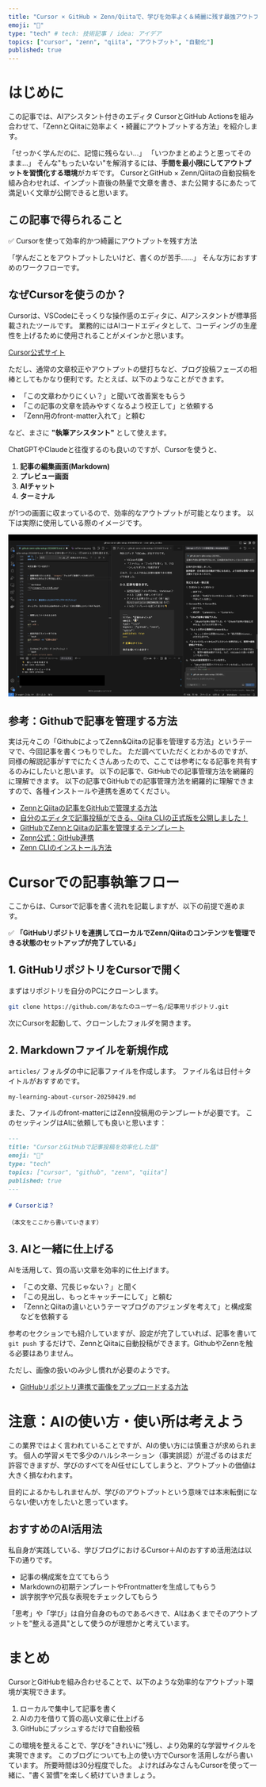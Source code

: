 ```yaml
---
title: "Cursor × GitHub × Zenn/Qiitaで、学びを効率よく＆綺麗に残す最強アウトプット環境"
emoji: "🌱"
type: "tech" # tech: 技術記事 / idea: アイデア
topics: ["cursor", "zenn", "qiita", "アウトプット", "自動化"]
published: true
---
```



# はじめに

この記事では、AIアシスタント付きのエディタ CursorとGitHub Actionsを組み合わせて、「ZennとQiitaに効率よく・綺麗にアウトプットする方法」を紹介します。

「せっかく学んだのに、記憶に残らない…」
「いつかまとめようと思ってそのまま…」
そんな"もったいない"を解消するには、**手間を最小限にしてアウトプットを習慣化する環境**がカギです。
CursorとGitHub × Zenn/Qiitaの自動投稿を組み合わせれば、インプット直後の熱量で文章を書き、また公開するにあたって満足いく文章が公開できると思います。

## この記事で得られること

✅ Cursorを使って効率的かつ綺麗にアウトプットを残す方法

「学んだことをアウトプットしたいけど、書くのが苦手……」
そんな方におすすめのワークフローです。

## なぜCursorを使うのか？

Cursorは、VSCodeにそっくりな操作感のエディタに、AIアシスタントが標準搭載されたツールです。
業務的にはAIコードエディタとして、コーディングの生産性を上げるために使用されることがメインかと思います。

[Cursor公式サイト](https://www.cursor.com/ja)

ただし、通常の文章校正やアウトプットの壁打ちなど、ブログ投稿フェーズの相棒としてもかなり便利です。たとえば、以下のようなことができます。
- 「この文章わかりにくい？」と聞いて改善案をもらう
- 「この記事の文章を読みやすくなるよう校正して」と依頼する
- 「Zenn用のfront-matter入れて」と頼む

など、まさに **"執筆アシスタント"** として使えます。


ChatGPTやClaudeと往復するのも良いのですが、Cursorを使うと、

1. **記事の編集画面(Markdown)**
2. **プレビュー画面**
3. **AIチャット**
4. **ターミナル**

が1つの画面に収まっているので、効率的なアウトプットが可能となります。
以下は実際に使用している際のイメージです。

![Cursorの編集画面](/images/cursor編集画面.png)


## 参考：Githubで記事を管理する方法

実は元々この「GithubによってZenn&Qiitaの記事を管理する方法」というテーマで、今回記事を書くつもりでした。
ただ調べていただくとわかるのですが、同様の解説記事がすでにたくさんあったので、ここでは参考になる記事を共有するのみにしたいと思います。
以下の記事で、GitHubでの記事管理方法を網羅的に理解できます。
以下の記事でGitHubでの記事管理方法を網羅的に理解できますので、各種インストールや連携を進めてください。


- [ZennとQiitaの記事をGitHubで管理する方法](https://zenn.dev/shogo_wada_pro/articles/35db506b92caae)  
- [自分のエディタで記事投稿ができる、Qiita CLIの正式版を公開しました！](https://blog.qiita.com/release-qiita-cli-general/)  
- [GitHubでZennとQiitaの記事を管理するテンプレート](https://github.com/C-Naoki/zenn-archive)  
- [Zenn公式：GitHub連携](https://zenn.dev/zenn/articles/connect-to-github)  
- [Zenn CLIのインストール方法](https://zenn.dev/zenn/articles/install-zenn-cli)  

# Cursorでの記事執筆フロー

ここからは、Cursorで記事を書く流れを記載しますが、以下の前提で進めます。

✅  **「GitHubリポジトリを連携してローカルでZenn/Qiitaのコンテンツを管理できる状態のセットアップが完了している」**

## 1. GitHubリポジトリをCursorで開く

まずはリポジトリを自分のPCにクローンします。

```bash
git clone https://github.com/あなたのユーザー名/記事用リポジトリ.git
```

次にCursorを起動して、クローンしたフォルダを開きます。

## 2. Markdownファイルを新規作成

`articles/` フォルダの中に記事ファイルを作成します。
ファイル名は日付＋タイトルがおすすめです。

```bash
my-learning-about-cursor-20250429.md
```

また、ファイルのfront-matterにはZenn投稿用のテンプレートが必要です。
このセッティングはAIに依頼しても良いと思います：

```markdown
---
title: "CursorとGitHubで記事投稿を効率化した話"
emoji: "🧠"
type: "tech"
topics: ["cursor", "github", "zenn", "qiita"]
published: true
---

# Cursorとは？

（本文をここから書いていきます）
```

## 3. AIと一緒に仕上げる

AIを活用して、質の高い文章を効率的に仕上げます。

- 「この文章、冗長じゃない？」と聞く
- 「この見出し、もっとキャッチーにして」と頼む
- 「ZennとQiitaの違いというテーマブログのアジェンダを考えて」と構成案などを依頼する

参考のセクションでも紹介していますが、設定が完了していれば、記事を書いて `git push` するだけで、ZennとQiitaに自動投稿ができます。GithubやZennを触る必要はありません。

ただし、画像の扱いのみ少し慣れが必要のようです。

- [GitHubリポジトリ連携で画像をアップロードする方法](https://zenn.dev/zenn/articles/deploy-github-images)  

# 注意：AIの使い方・使い所は考えよう

この業界ではよく言われていることですが、AIの使い方には慎重さが求められます。
個人の学習メモで多少のハルシネーション（事実誤認）が混ざるのはまだ許容できますが、学びのすべてをAI任せにしてしまうと、アウトプットの価値は大きく損なわれます。

目的によるかもしれませんが、学びのアウトプットという意味では本末転倒にならない使い方をしたいと思っています。

## おすすめのAI活用法

私自身が実践している、学びブログにおけるCursor＋AIのおすすめ活用法は以下の通りです。

- 記事の構成案を立ててもらう
- Markdownの初期テンプレートやFrontmatterを生成してもらう
- 誤字脱字や冗長な表現をチェックしてもらう

「思考」や「学び」は自分自身のものであるべきで、AIはあくまでそのアウトプットを"整える道具"として使うのが理想かと考えています。

# まとめ

CursorとGitHubを組み合わせることで、以下のような効率的なアウトプット環境が実現できます。

1. ローカルで集中して記事を書く
2. AIの力を借りて質の高い文章に仕上げる
3. GitHubにプッシュするだけで自動投稿

この環境を整えることで、学びを"きれいに"残し、より効果的な学習サイクルを実現できます。
このブログについても上の使い方でCursorを活用しながら書いています。
所要時間は30分程度でした。
よければみなさんもCursorを使って一緒に、"書く習慣"を楽しく続けていきましょう。
